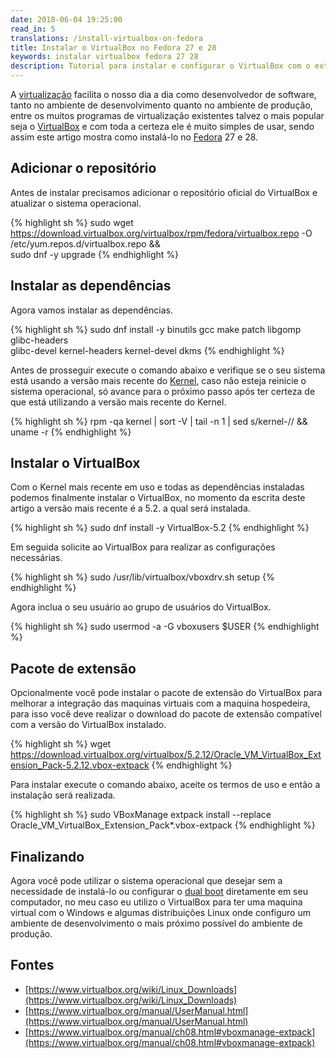 ```yaml
---
date: 2018-06-04 19:25:00
read_in: 5
translations: /install-virtualbox-on-fedora
title: Instalar o VirtualBox no Fedora 27 e 28
keywords: instalar virtualbox fedora 27 28
description: Tutorial para instalar e configurar o VirtualBox com o extension pack.
---
```


A [virtualização](https://pt.wikipedia.org/wiki/Virtualiza%C3%A7%C3%A3o) facilita o nosso dia a dia como desenvolvedor de software, tanto no ambiente de desenvolvimento quanto no ambiente de produção, entre os muitos programas de virtualização existentes talvez o mais popular seja o [VirtualBox](https://www.virtualbox.org/) e com toda a certeza ele é muito simples de usar, sendo assim este artigo mostra como instalá-lo no [Fedora](https://getfedora.org/pt_BR/) 27 e 28.

## Adicionar o repositório

Antes de instalar precisamos adicionar o repositório oficial do VirtualBox e atualizar o sistema operacional.

{% highlight sh %}
sudo wget https://download.virtualbox.org/virtualbox/rpm/fedora/virtualbox.repo -O /etc/yum.repos.d/virtualbox.repo && \
sudo dnf -y upgrade
{% endhighlight %}

## Instalar as dependências

Agora vamos instalar as dependências.

{% highlight sh %}
sudo dnf install -y binutils gcc make patch libgomp glibc-headers \
glibc-devel kernel-headers kernel-devel dkms
{% endhighlight %}

Antes de prosseguir execute o comando abaixo e verifique se o seu sistema está usando a versão mais recente do [Kernel](https://pt.wikipedia.org/wiki/Linux_(n%C3%BAcleo)), caso não esteja reinicie o sistema operacional, só avance para o próximo passo após ter certeza de que está utilizando a versão mais recente do Kernel.

{% highlight sh %}
rpm -qa kernel | sort -V | tail -n 1 | sed s/kernel-// && uname -r
{% endhighlight %}

## Instalar o VirtualBox

Com o Kernel mais recente em uso e todas as dependências instaladas podemos finalmente instalar o VirtualBox, no momento da escrita deste artigo a versão mais recente é a 5.2. a qual será instalada.

{% highlight sh %}
sudo dnf install -y VirtualBox-5.2
{% endhighlight %}

Em seguida solicite ao VirtualBox para realizar as configurações necessárias.

{% highlight sh %}
sudo /usr/lib/virtualbox/vboxdrv.sh setup
{% endhighlight %}

Agora inclua o seu usuário ao grupo de usuários do VirtualBox.

{% highlight sh %}
sudo usermod -a -G vboxusers $USER
{% endhighlight %}

## Pacote de extensão

Opcionalmente você pode instalar o pacote de extensão do VirtualBox para melhorar a integração das maquinas virtuais com a maquina hospedeira, para isso você deve realizar o download do pacote de extensão compatível com a versão do VirtualBox instalado.

{% highlight sh %}
wget https://download.virtualbox.org/virtualbox/5.2.12/Oracle_VM_VirtualBox_Extension_Pack-5.2.12.vbox-extpack
{% endhighlight %}

Para instalar execute o comando abaixo, aceite os termos de uso e então a instalação será realizada.

{% highlight sh %}
sudo VBoxManage extpack install --replace Oracle_VM_VirtualBox_Extension_Pack*.vbox-extpack
{% endhighlight %}

## Finalizando

Agora você pode utilizar o sistema operacional que desejar sem a necessidade de instalá-lo ou configurar o [dual boot](https://pt.wikipedia.org/wiki/Multi_boot) diretamente em seu computador, no meu caso eu utilizo o VirtualBox para ter uma maquina virtual com o Windows e algumas distribuições Linux onde configuro um ambiente de desenvolvimento o mais próximo possível do ambiente de produção.

## Fontes

* [https://www.virtualbox.org/wiki/Linux_Downloads](https://www.virtualbox.org/wiki/Linux_Downloads)
* [https://www.virtualbox.org/manual/UserManual.html](https://www.virtualbox.org/manual/UserManual.html)
* [https://www.virtualbox.org/manual/ch08.html#vboxmanage-extpack](https://www.virtualbox.org/manual/ch08.html#vboxmanage-extpack)
